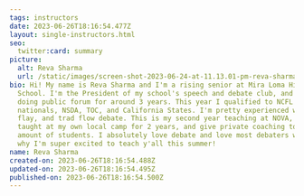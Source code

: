 ```yaml
---
tags: instructors
date: 2023-06-26T18:16:54.477Z
layout: single-instructors.html
seo:
  twitter:card: summary
picture:
  alt: Reva Sharma
  url: /static/images/screen-shot-2023-06-24-at-11.13.01-pm-reva-sharma-fotor-2023062614252.png
bio: Hi! My name is Reva Sharma and I'm a rising senior at Mira Loma High
  School. I'm the President of my school's speech and debate club, and I've been
  doing public forum for around 3 years. This year I qualified to NCFL
  nationals, NSDA, TOC, and California States. I'm pretty experienced with lay,
  flay, and trad flow debate. This is my second year teaching at NOVA, I've
  taught at my own local camp for 2 years, and give private coaching to a decent
  amount of students. I absolutely love debate and love most debaters which is
  why I'm super excited to teach y'all this summer!
name: Reva Sharma
created-on: 2023-06-26T18:16:54.488Z
updated-on: 2023-06-26T18:16:54.495Z
published-on: 2023-06-26T18:16:54.500Z
---
```

